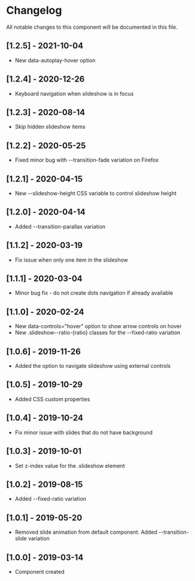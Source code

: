 # Changelog
All notable changes to this component will be documented in this file.

## [1.2.5] - 2021-10-04
- New data-autoplay-hover option

## [1.2.4] - 2020-12-26
- Keyboard navigation when slideshow is in focus

## [1.2.3] - 2020-08-14
- Skip hidden slideshow items

## [1.2.2] - 2020-05-25
- Fixed minor bug with --transition-fade variation on Firefox

## [1.2.1] - 2020-04-15
- New --slideshow-height CSS variable to control slideshow height

## [1.2.0] - 2020-04-14
- Added --transition-parallax variation

## [1.1.2] - 2020-03-19
- Fix issue when only one item in the slideshow

## [1.1.1] - 2020-03-04
- Minor bug fix - do not create dots navigation if already available 

## [1.1.0] - 2020-02-24
- New data-controls="hover" option to show arrow controls on hover
- New .slideshow--ratio-{ratio} classes for the --fixed-ratio variation

## [1.0.6] - 2019-11-26
- Added the option to navigate slideshow using external controls

## [1.0.5] - 2019-10-29
- Added CSS custom properties

## [1.0.4] - 2019-10-24
- Fix minor issue with slides that do not have background

## [1.0.3] - 2019-10-01
- Set z-index value for the .slideshow element

## [1.0.2] - 2019-08-15
- Added --fixed-ratio variation

## [1.0.1] - 2019-05-20
- Removed slide animation from default component. Added --transition-slide variation

## [1.0.0] - 2019-03-14
- Component created
